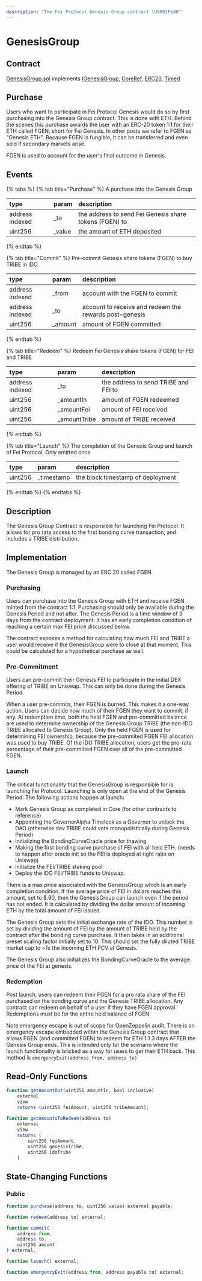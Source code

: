 ```yaml
---
description: "The Fei Protocol Genesis Group contract \U0001F680"
---
```


# GenesisGroup

## Contract

[GenesisGroup.sol](https://github.com/fei-protocol/fei-protocol-core/blob/master/contracts/genesis/GenesisGroup.sol) implements [IGenesisGroup](https://github.com/fei-protocol/fei-protocol-core/blob/master/contracts/genesis/IGenesisGroup.sol), [CoreRef](https://github.com/fei-protocol/fei-protocol-core/blob/master/contracts/refs/CoreRef.sol), [ERC20](https://docs.openzeppelin.com/contracts/3.x/api/token/erc20#ERC20), [Timed](https://github.com/fei-protocol/fei-protocol-core/blob/master/contracts/utils/Timed.sol)

## Purchase

Users who want to participate in Fei Protocol Genesis would do so by first purchasing into the Genesis Group contract. This is done with ETH. Behind the scenes this purchase awards the user with an ERC-20 token 1:1 for their ETH called FGEN, short for Fei Genesis. In other posts we refer to FGEN as "Genesis ETH". Because FGEN is fungible, it can be transferred and even sold if secondary markets arise.

FGEN is used to account for the user's final outcome in Genesis.

## Events

{% tabs %}
{% tab title="Purchase" %}
A purchase into the Genesis Group

| type | param | description |
| :--- | :--- | :--- |
| address indexed | \_to | the address to send Fei Genesis share tokens \(FGEN\) to |
| uint256 | \_value | the amount of ETH deposited |
{% endtab %}

{% tab title="Commit" %}
Pre-commit Genesis share tokens \(FGEN\) to buy TRIBE in IDO

| type | param | description |
| :--- | :--- | :--- |
| address indexed | \_from | account with the FGEN to commit |
| address indexed | \_to | account to receive and redeem the rewards post-genesis |
| uint256 | \_amount | amount of FGEN committed |
{% endtab %}

{% tab title="Redeem" %}
Redeem Fei Genesis share tokens \(FGEN\) for FEI and TRIBE

| type | param | description |
| :--- | :--- | :--- |
| address indexed | \_to | the address to send TRIBE and FEI to |
| uint256 | \_amountIn | amount of FGEN redeemed |
| uint256 | \_amountFei | amount of FEI received |
| uint256 | \_amountTribe | amount of TRIBE received |
{% endtab %}

{% tab title="Launch" %}
The completion of the Genesis Group and launch of Fei Protocol. Only emitted once

| type | param | description |
| :--- | :--- | :--- |
| uint256 | \_timestamp | the block timestamp of deployment |
{% endtab %}
{% endtabs %}

## Description

The Genesis Group Contract is responsible for launching Fei Protocol. It allows for pro rata access to the first bonding curve transaction, and includes a TRIBE distribution.

## Implementation

The Genesis Group is managed by an ERC 20 called FGEN.

### Purchasing

Users can purchase into the Genesis Group with ETH and receive FGEN minted from the contract 1:1. Purchasing should only be available during the Genesis Period and not after. The Genesis Period is a time window of 3 days from the contract deployment. It has an early completion condition of reaching a certain max FEI price discussed below.

The contract exposes a method for calculating how much FEI and TRIBE a user would receive if the GenesisGroup were to close at that moment. This could be calculated for a hypothetical purchase as well.

### Pre-Commitment

Users can pre-commit their Genesis FEI to participate in the initial DEX offering of TRIBE on Uniswap. This can only be done during the Genesis Period.

When a user pre-commits, their FGEN is burned. This makes it a one-way action. Users can decide how much of their FGEN they want to commit, if any. At redemption time, both the held FGEN and pre-committed balance are used to determine ownership of the Genesis Group TRIBE \(the non-IDO TRIBE allocated to Genesis Group\). Only the held FGEN is used for determining FEI ownership, because the pre-commited FGEN FEI allocation was used to buy TRIBE. Of the IDO TRIBE allocation, users get the pro-rata percentage of their pre-committed FGEN over all of the pre-committed FGEN.

### Launch

The critical functionality that the GenesisGroup is responsible for is launching Fei Protocol. Launching is only open at the end of the Genesis Period. The following actions happen at launch:

* Mark Genesis Group as completed in Core \(for other contracts to reference\)
* Appointing the GovernorAlpha Timelock as a Governor to unlock the DAO \(otherwise dev TRIBE could vote monopolistically during Genesis Period\)
* Initializing the BondingCurveOracle price for thawing
* Making the first bonding curve purchase of FEI with all held ETH. \(needs to happen after oracle init so the FEI is deployed at right ratio on Uniswap\)
* Initialize the FEI/TRIBE staking pool
* Deploy the IDO FEI/TRIBE funds to Uniswap.

There is a max price associated with the GenesisGroup which is an early completion condition. If the average price of FEI in dollars reaches this amount, set to $.90, then the GenesisGroup can launch even if the period has not ended. It is calculated by dividing the dollar amount of incoming ETH by the total amount of FEI issued.

The Genesis Group sets the initial exchange rate of the IDO. This number is set by dividing the amount of FEI by the amount of TRIBE held by the contract after the bonding curve purchase. It then takes in an additional preset scaling factor initially set to 10. This should set the fully diluted TRIBE market cap to ~1x the incoming ETH PCV at Genesis.

The Genesis Group also initializes the BondingCurveOracle to the average price of the FEI at genesis.

### Redemption

Post launch, users can redeem their FGEN for a pro rata share of the FEI purchased on the bonding curve and the Genesis TRIBE allocation. Any contract can redeem on behalf of a user if they have FGEN approval. Redemptions must be for the entire held balance of FGEN.

Note emergency escape is out of scope for OpenZeppelin audit. There is an emergency escape embedded within the Genesis Group contract that allows FGEN \(and committed FGEN\) to redeem for ETH 1:1 3 days AFTER the Genesis Group ends. This is intended only for the scenario where the launch functionality is bricked as a way for users to get their ETH back. This method is `emergencyExit(address from, address to)`

## Read-Only Functions



```javascript
function getAmountOut(uint256 amountIn, bool inclusive)
    external
    view
    returns (uint256 feiAmount, uint256 tribeAmount);
    
function getAmountsToRedeem(address to)
    external
    view
    returns (
        uint256 feiAmount,
        uint256 genesisTribe,
        uint256 idoTribe
    )
```

## State-Changing Functions <a id="state-changing-functions"></a>

### Public

```javascript
function purchase(address to, uint256 value) external payable;

function redeem(address to) external;

function commit(
    address from,
    address to,
    uint256 amount
) external;

function launch() external;

function emergencyExit(address from, address payable to) external;

```


